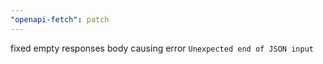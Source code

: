```yaml
---
"openapi-fetch": patch
---
```


fixed empty responses body causing error `Unexpected end of JSON input`
